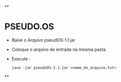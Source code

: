 **

PSEUDO.OS
=========

 

 - Baixe o Arquivo pseudOS-1.1.jar
 - Coloque o arquivo de entrada na mesma pasta.
 - Execute :
 

    `java -jar pseudoOS-1.1.jar >nome_do_arquivo.txt<`

**
